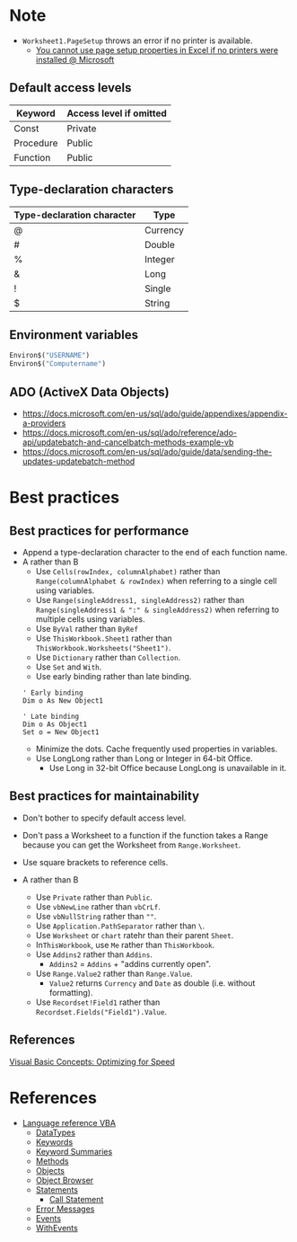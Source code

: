 # Note
* `Worksheet1.PageSetup` throws an error if no printer is available.
  * [You cannot use page setup properties in Excel if no printers were installed @ Microsoft](https://support.microsoft.com/en-us/help/291298/you-cannot-use-page-setup-properties-in-excel-if-no-printers-were-inst)

## Default access levels
Keyword|Access level if omitted
---|---
Const|Private
Procedure|Public
Function|Public

## Type-declaration characters
Type-declaration character|Type
---|---
@|Currency
#|Double
%|Integer
&|Long
!|Single
$|String

## Environment variables
```vb
Environ$("USERNAME")
Environ$("Computername")
```

## ADO (ActiveX Data Objects)
* https://docs.microsoft.com/en-us/sql/ado/guide/appendixes/appendix-a-providers
* https://docs.microsoft.com/en-us/sql/ado/reference/ado-api/updatebatch-and-cancelbatch-methods-example-vb
* https://docs.microsoft.com/en-us/sql/ado/guide/data/sending-the-updates-updatebatch-method

# Best practices

## Best practices for performance
* Append a type-declaration character to the end of each function name.
* A rather than B
  * Use `Cells(rowIndex, columnAlphabet)` rather than `Range(columnAlphabet & rowIndex)` when referring to a single cell using variables.
  * Use `Range(singleAddress1, singleAddress2)` rather than `Range(singleAddress1 & ":" & singleAddress2)` when referring to multiple cells using variables.
  * Use `ByVal` rather than `ByRef` 
  * Use `ThisWorkbook.Sheet1` rather than `ThisWorkbook.Worksheets("Sheet1")`.
  * Use `Dictionary` rather than `Collection`.
  * Use `Set` and `With`.
  * Use early binding rather than late binding.
  ```vba
  ' Early binding
  Dim o As New Object1
  
  ' Late binding
  Dim o As Object1
  Set o = New Object1
  ```
  * Minimize the dots. Cache frequently used properties in variables.
  * Use LongLong rather than Long or Integer in 64-bit Office.
    * Use Long in 32-bit Office because LongLong is unavailable in it.
    
## Best practices for maintainability
* Don't bother to specify default access level.
* Don't pass a Worksheet to a function if the function takes a Range because you can get the Worksheet from `Range.Worksheet`.
* Use square brackets to reference cells.

* A rather than B
  * Use `Private` rather than `Public`.
  * Use `vbNewLine` rather than `vbCrLf`.
  * Use `vbNullString` rather than `""`.
  * Use `Application.PathSeparator` rather than `\`.
  * Use `Worksheet` or `chart` ratehr than their parent `Sheet`.
  * In`ThisWorkbook`, use `Me` rather than `ThisWorkbook`.
  * Use `Addins2` rather than `Addins`.
    * `Addins2` = `Addins` + "addins currently open".
  * Use `Range.Value2` rather than `Range.Value`.
    * `Value2` returns `Currency` and `Date` as double (i.e. without formatting).
  * Use `Recordset!Field1` rather than `Recordset.Fields("Field1").Value`.

## References
[Visual Basic Concepts: Optimizing for Speed](https://msdn.microsoft.com/en-us/library/aa263514.aspx)

# References
* [Language reference VBA](https://msdn.microsoft.com/en-us/vba/vba-language-reference)
  * [DataTypes](https://msdn.microsoft.com/en-us/vba/language-reference-vba/articles/data-types)
  * [Keywords](https://msdn.microsoft.com/en-us/vba/language-reference-vba/articles/keywords-visual-basic-for-applications)
  * [Keyword Summaries](https://msdn.microsoft.com/en-us/vba/language-reference-vba/articles/keyword-summaries)
  * [Methods](https://msdn.microsoft.com/en-us/vba/language-reference-vba/articles/methods-visual-basic-for-applications)
  * [Objects](https://msdn.microsoft.com/en-us/vba/language-reference-vba/articles/objects-visual-basic-for-applications)
  * [Object Browser](https://msdn.microsoft.com/en-us/vba/language-reference-vba/articles/object-browser-visual-basic-for-applications)
  * [Statements](https://msdn.microsoft.com/en-us/vba/language-reference-vba/articles/statements)
    * [Call Statement](https://msdn.microsoft.com/en-us/vba/language-reference-vba/articles/call-statement)
  * [Error Messages](https://msdn.microsoft.com/en-us/vba/language-reference-vba/articles/error-messages)
  * [Events](https://msdn.microsoft.com/en-us/vba/language-reference-vba/articles/events-object-vba-add-in-object-model)
  * [WithEvents](https://msdn.microsoft.com/en-us/vba/language-reference-vba/articles/withevents-keyword)
